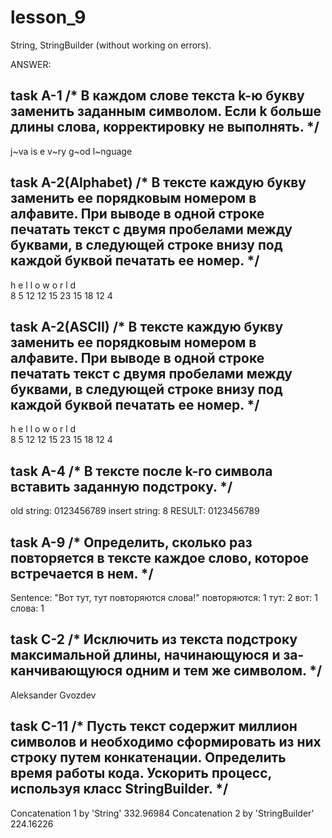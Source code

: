 # lesson_9
String, StringBuilder (without working on errors). 

ANSWER:

task A-1
/*
В каждом слове текста k-ю букву заменить заданным символом. Если k
больше длины слова, корректировку не выполнять.
*/
-----------------------------------------------------------------------
 j~va is e v~ry g~od l~nguage

task A-2(Alphabet)
/*
В тексте каждую букву заменить ее порядковым номером в алфавите. При
выводе в одной строке печатать текст с двумя пробелами между буквами,
в следующей строке внизу под каждой буквой печатать ее номер.
*/
-----------------------------------------------------------------------
h  e  l  l  o     w  o  r  l  d  
8 5 12 12 15  23 15 18 12 4 

task A-2(ASCII)
/*
В тексте каждую букву заменить ее порядковым номером в алфавите. При
выводе в одной строке печатать текст с двумя пробелами между буквами,
в следующей строке внизу под каждой буквой печатать ее номер.
*/
-----------------------------------------------------------------------
h  e  l  l  o   w  o  r  l  d  
8  5  12 12 15  23 15 18 12 4  

task A-4
/* 
В тексте после k-го символа вставить заданную подстроку. 
*/
-----------------------------------------------------------------------
old string: 0123456789 insert string: 8 RESULT: 0123456789

task A-9
/*
Определить, сколько раз повторяется в тексте каждое слово, которое
встречается в нем.
*/
-----------------------------------------------------------------------
Sentence: "Вот тут, тут повторяются слова!"
повторяются: 1
тут: 2
вот: 1
слова: 1

task C-2
/*
Исключить из текста подстроку максимальной длины, начинающуюся и за-
канчивающуюся одним и тем же символом.
*/
-----------------------------------------------------------------------
Aleksander Gvozdev


task C-11
/*
Пусть текст содержит миллион символов и необходимо сформировать
из них строку путем конкатенации. Определить время работы кода.
Ускорить процесс, используя класс StringBuilder.
*/
-----------------------------------------------------------------------
Сoncatenation 1 by 'String'
332.96984
Сoncatenation 2 by 'StringBuilder'
224.16226

